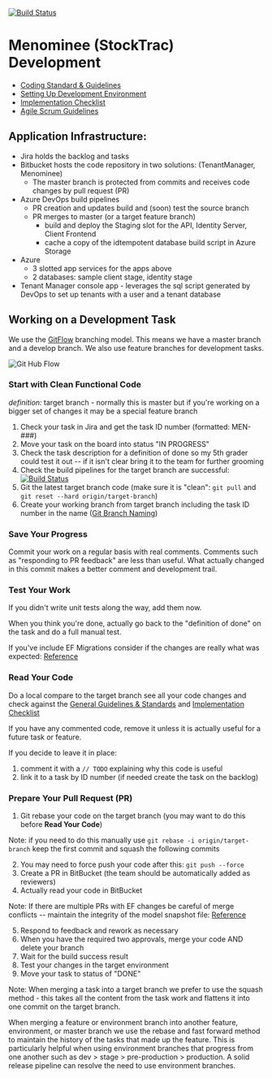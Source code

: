 ﻿[![Build Status](https://dev.azure.com/Janco-Intl/Menominee/_apis/build/status%2FStaging%20Pipeline?branchName=MEN-1061-staging-slot-points-to-incorrect-api-url)](https://dev.azure.com/Janco-Intl/Menominee/_build/latest?definitionId=1&branchName=MEN-1061-staging-slot-points-to-incorrect-api-url)
# Menominee (StockTrac) Development
- [Coding Standard & Guidelines](CodeStandards.md)
- [Setting Up Development Environment](DevelopmentSetup.md)
- [Implementation Checklist](ImplementationChecklist.md)
- [Agile Scrum Guidelines](AgileScrum.md)
## Application Infrastructure:
- Jira holds the backlog and tasks
- Bitbucket hosts the code repository in two solutions: (TenantManager, Menominee)
  - The master branch is protected from commits and receives code changes by pull request (PR)
- Azure DevOps build pipelines
  - PR creation and updates build and (soon) test the source branch 
  - PR merges to master (or a target feature branch)
    - build and deploy the Staging slot for the API, Identity Server, Client Frontend
    - cache a copy of the idtempotent database build script in Azure Storage
- Azure
  - 3 slotted app services for the apps above
  - 2 databases: sample client stage, identity stage
- Tenant Manager console app - leverages the sql script generated by DevOps to set up tenants with a user and a tenant database
## Working on a Development Task
We use the [GitFlow](https://nvie.com/posts/a-successful-git-branching-model/) branching model. This means we have a master branch and a develop branch. We also use feature branches for development tasks.

![Git Hub Flow](../git-hub-flow.png)
### Start with Clean Functional Code
_definition:_ target branch - normally this is master but if you're working on a bigger set of changes it may be a special feature branch
1. Check your task in Jira and get the task ID number (formatted: MEN-###)
1. Move your task on the board into status "IN PROGRESS"
1. Check the task description for a definition of done so my 5th grader could test it out -- if it isn't clear bring it to the team for further grooming 
1. Check the build pipelines for the target branch are successful: [![Build Status](https://dev.azure.com/Janco-Intl/Menominee/_apis/build/status/Staging%20Pipeline?branchName=master)](https://dev.azure.com/Janco-Intl/Menominee/_build/latest?definitionId=1&branchName=master)
1. Git the latest target branch code (make sure it is "clean": `git pull` and `git reset --hard origin/target-branch`)
1. Create your working branch from target branch including the task ID number in the name ([Git Branch Naming](https://vimeo.com/813162599/cd70829ad5))
### Save Your Progress
Commit your work on a regular basis with real comments. Comments such as "responding to PR feedback" are less than useful. What actually changed in this commit makes a better comment and development trail.
### Test Your Work
If you didn't write unit tests along the way, add them now.

When you think you're done, actually go back to the "definition of done" on the task and do a full manual test.

If you've include EF Migrations consider if the changes are really what was expected: [Reference](https://learn.microsoft.com/en-us/ef/core/managing-schemas/migrations/managing?tabs=dotnet-core-cli)
### Read Your Code
Do a local compare to the target branch see all your code changes and check against the [General Guidelines & Standards](CodeStandards.md) and [Implementation Checklist](ImplementationChecklist.md) 

If you have any commented code, remove it unless it is actually useful for a future task or feature. 

If you decide to leave it in place:

1. comment it with a `// TODO` explaining why this code is useful
2. link it to a task by ID number (if needed create the task on the backlog)

### Prepare Your Pull Request (PR)

1. Git rebase your code on the target branch (you may want to do this before **Read Your Code**)
   
Note: if you need to do this manually use `git rebase -i origin/target-branch` keep the first commit and squash the following commits

2. You may need to force push your code after this: `git push --force`
1. Create a PR in BitBucket (the team should be automatically added as reviewers)
1. Actually read your code in BitBucket

Note: If there are multiple PRs with EF changes be careful of merge conflicts -- maintain the integrity of the model snapshot file: [Reference](https://learn.microsoft.com/en-us/ef/core/managing-schemas/migrations/teams)

5. Respond to feedback and rework as necessary
1. When you have the required two approvals, merge your code AND delete your branch 
1. Wait for the build success result
1. Test your changes in the target environment 
1. Move your task to status of "DONE"

Note: When merging a task into a target branch we prefer to use the squash method - this takes all the content from the task work and flattens it into one commit on the target branch.

When merging a feature or environment branch into another feature, environment, or master branch we use the rebase and fast forward method to maintain the history of the tasks that made up the feature. This is particularly helpful when using environment branches that progress from one another such as dev > stage > pre-production > production. A solid release pipeline can resolve the need to use environment branches.